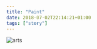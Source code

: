 ```yaml
---
title: "Paint"
date: 2018-07-02T22:14:21+01:00
tags: ["story"]
---
```


![arts](/static/typed/paint.png)
